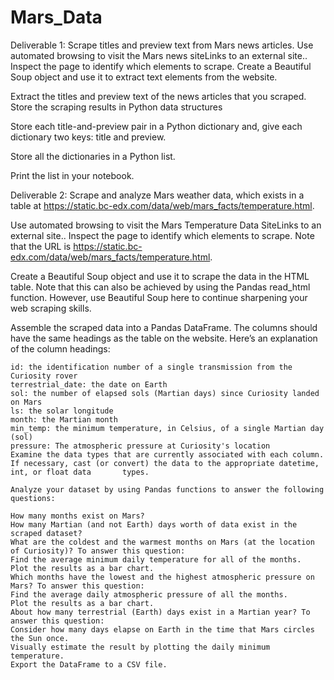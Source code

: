 # Mars_Data

Deliverable 1: Scrape titles and preview text from Mars news articles.
  Use automated browsing to visit the Mars news siteLinks to an external site.. Inspect the page to identify which elements to scrape.
  Create a Beautiful Soup object and use it to extract text elements from the website.

  Extract the titles and preview text of the news articles that you scraped. Store the scraping results in Python data structures

  Store each title-and-preview pair in a Python dictionary and, give each dictionary two keys: title and preview. 
  
  Store all the dictionaries in a Python list.

  Print the list in your notebook.


Deliverable 2: Scrape and analyze Mars weather data, which exists in a table at https://static.bc-edx.com/data/web/mars_facts/temperature.html.

  Use automated browsing to visit the Mars Temperature Data SiteLinks to an external site.. Inspect the page to identify which elements to scrape. Note that the URL is   https://static.bc-edx.com/data/web/mars_facts/temperature.html.
  
  Create a Beautiful Soup object and use it to scrape the data in the HTML table. Note that this can also be achieved by using the Pandas read_html function. However,  use Beautiful Soup here to continue sharpening your web scraping skills.

  Assemble the scraped data into a Pandas DataFrame. The columns should have the same headings as the table on the website. Here’s an explanation of the column headings:

    id: the identification number of a single transmission from the Curiosity rover
    terrestrial_date: the date on Earth
    sol: the number of elapsed sols (Martian days) since Curiosity landed on Mars
    ls: the solar longitude
    month: the Martian month
    min_temp: the minimum temperature, in Celsius, of a single Martian day (sol)
    pressure: The atmospheric pressure at Curiosity's location
    Examine the data types that are currently associated with each column. If necessary, cast (or convert) the data to the appropriate datetime, int, or float data       types.
    
    Analyze your dataset by using Pandas functions to answer the following questions:

    How many months exist on Mars?
    How many Martian (and not Earth) days worth of data exist in the scraped dataset?
    What are the coldest and the warmest months on Mars (at the location of Curiosity)? To answer this question:
    Find the average minimum daily temperature for all of the months.
    Plot the results as a bar chart.
    Which months have the lowest and the highest atmospheric pressure on Mars? To answer this question:
    Find the average daily atmospheric pressure of all the months.
    Plot the results as a bar chart.
    About how many terrestrial (Earth) days exist in a Martian year? To answer this question:
    Consider how many days elapse on Earth in the time that Mars circles the Sun once.
    Visually estimate the result by plotting the daily minimum temperature.
    Export the DataFrame to a CSV file.

